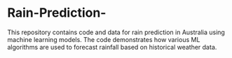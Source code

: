# Rain-Prediction-
This repository contains code and data for rain prediction in Australia using machine learning models. The code demonstrates how various ML algorithms are used to forecast rainfall based on historical weather data.

